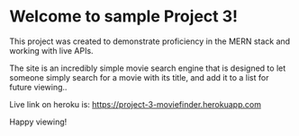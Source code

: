 # Welcome to sample Project 3!

This project was created to demonstrate proficiency in the MERN stack and working with live APIs.

The site is an incredibly simple movie search engine that is designed to let someone simply search for a movie with its title, and add it to a list for future viewing..

Live link on heroku is: https://project-3-moviefinder.herokuapp.com 

Happy viewing!
